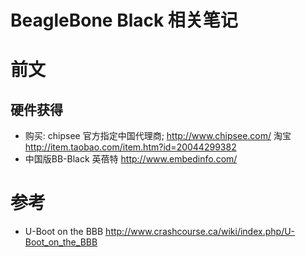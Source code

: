 # BeagleBone Black 相关笔记

# 前文
##  硬件获得
* 购买: chipsee 官方指定中国代理商;  http://www.chipsee.com/  淘宝 http://item.taobao.com/item.htm?id=20044299382
* 中国版BB-Black 英蓓特 http://www.embedinfo.com/

# 参考
* U-Boot on the BBB http://www.crashcourse.ca/wiki/index.php/U-Boot_on_the_BBB